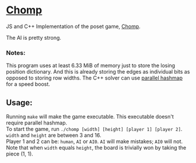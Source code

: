 # [Chomp](https://charcoding.github.io/Chomp/)
JS and C++ Implementation of the poset game, [Chomp](https://en.wikipedia.org/wiki/Chomp).

The AI is pretty strong.

### Notes:
This program uses at least 6.33 MiB of memory just to store the losing position dictionary. And this
is already storing the edges as individual bits as opposed to storing row widths.
The C++ solver can use [parallel hashmap](https://github.com/greg7mdp/parallel-hashmap) for a speed boost.  

## Usage:
Running `make` will make the game executable. This executable doesn't require parallel hashmap.  
To start the game, run `./chomp [width] [height] [player 1] [player 2]`.  
`width` and `height` are between 3 and 16.  
Player 1 and 2 can be: `human`, `AI` or `AI0`. `AI` will make mistakes; `AI0` will not.  
Note that when `width` equals `height`, the board is trivially won by taking the piece (1, 1).
